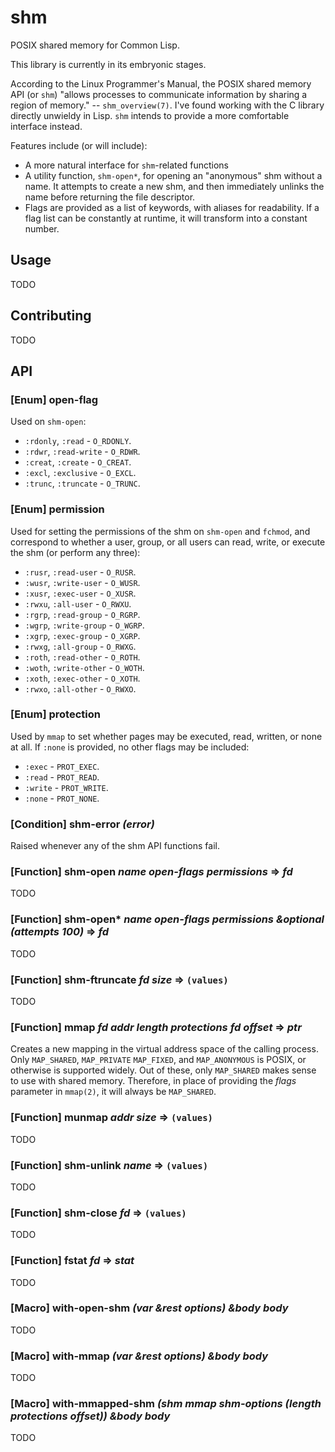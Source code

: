 # shm

POSIX shared memory for Common Lisp.

This library is currently in its embryonic stages.

According to the Linux Programmer's Manual, the POSIX shared memory API (or `shm`) "allows processes to communicate information by sharing a region of memory." -- `shm_overview(7)`.
I've found working with the C library directly unwieldy in Lisp.
`shm` intends to provide a more comfortable interface instead.

Features include (or will include):

- A more natural interface for `shm`-related functions
- A utility function, `shm-open*`, for opening an "anonymous" shm without a name.
  It attempts to create a new shm, and then immediately unlinks the name before returning the file descriptor.
- Flags are provided as a list of keywords, with aliases for readability.
  If a flag list can be constantly at runtime, it will transform into a constant number.

## Usage

TODO

## Contributing

TODO

## API

### [Enum] **open-flag**

Used on `shm-open`:

- `:rdonly`, `:read` - `O_RDONLY`.
- `:rdwr`, `:read-write` - `O_RDWR`.
- `:creat`, `:create` - `O_CREAT`.
- `:excl`, `:exclusive` - `O_EXCL`.
- `:trunc`, `:truncate` - `O_TRUNC`.

### [Enum] **permission**

Used for setting the permissions of the shm on `shm-open` and `fchmod`, and correspond to whether a user, group, or all users can read, write, or execute the shm (or perform any three):

- `:rusr`, `:read-user` - `O_RUSR`.
- `:wusr`, `:write-user` - `O_WUSR`.
- `:xusr`, `:exec-user` - `O_XUSR`.
- `:rwxu`, `:all-user` - `O_RWXU`.
- `:rgrp`, `:read-group` - `O_RGRP`.
- `:wgrp`, `:write-group` - `O_WGRP`.
- `:xgrp`, `:exec-group` - `O_XGRP`.
- `:rwxg`, `:all-group` - `O_RWXG`.
- `:roth`, `:read-other` - `O_ROTH`.
- `:woth`, `:write-other` - `O_WOTH`.
- `:xoth`, `:exec-other` - `O_XOTH`.
- `:rwxo`, `:all-other` - `O_RWXO`.

### [Enum] **protection**

Used by `mmap` to set whether pages may be executed, read, written, or none at all.
If `:none` is provided, no other flags may be included:

- `:exec` - `PROT_EXEC`.
- `:read` - `PROT_READ`.
- `:write` - `PROT_WRITE`.
- `:none` - `PROT_NONE`.

### [Condition] **shm-error** *(error)*

Raised whenever any of the shm API functions fail.

### [Function] **shm-open** *name open-flags permissions* => *fd*

TODO

### [Function] **shm-open\*** *name open-flags permissions &optional (attempts 100)* => *fd*

TODO

### [Function] **shm-ftruncate** *fd size* => `(values)`

TODO

### [Function] **mmap** *fd addr length protections fd offset* => *ptr*

Creates a new mapping in the virtual address space of the calling process.
Only `MAP_SHARED`, `MAP_PRIVATE` `MAP_FIXED`, and `MAP_ANONYMOUS` is POSIX, or otherwise is supported widely.
Out of these, only `MAP_SHARED` makes sense to use with shared memory.
Therefore, in place of providing the *flags* parameter in `mmap(2)`, it will always be `MAP_SHARED`.

### [Function] **munmap** *addr size* => `(values)`

TODO

### [Function] **shm-unlink** *name* => `(values)`

TODO

### [Function] **shm-close** *fd* => `(values)`

TODO

### [Function] **fstat** *fd* => *stat*

TODO

### [Macro] **with-open-shm** *(var &rest options) &body body*

TODO

### [Macro] **with-mmap** *(var &rest options) &body body*

TODO

### [Macro] **with-mmapped-shm** *(shm mmap shm-options (length protections offset)) &body body*

TODO
